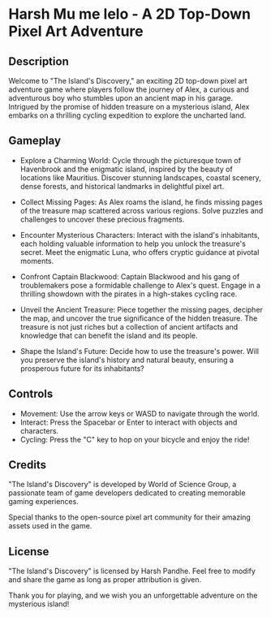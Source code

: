# Harsh Mu me lelo - A 2D Top-Down Pixel Art Adventure

## Description

Welcome to "The Island's Discovery," an exciting 2D top-down pixel art adventure game where players follow the journey of Alex, a curious and adventurous boy who stumbles upon an ancient map in his garage. Intrigued by the promise of hidden treasure on a mysterious island, Alex embarks on a thrilling cycling expedition to explore the uncharted land.

## Gameplay

- Explore a Charming World: Cycle through the picturesque town of Havenbrook and the enigmatic island, inspired by the beauty of locations like Mauritius. Discover stunning landscapes, coastal scenery, dense forests, and historical landmarks in delightful pixel art.

- Collect Missing Pages: As Alex roams the island, he finds missing pages of the treasure map scattered across various regions. Solve puzzles and challenges to uncover these precious fragments.

- Encounter Mysterious Characters: Interact with the island's inhabitants, each holding valuable information to help you unlock the treasure's secret. Meet the enigmatic Luna, who offers cryptic guidance at pivotal moments.

- Confront Captain Blackwood: Captain Blackwood and his gang of troublemakers pose a formidable challenge to Alex's quest. Engage in a thrilling showdown with the pirates in a high-stakes cycling race.

- Unveil the Ancient Treasure: Piece together the missing pages, decipher the map, and uncover the true significance of the hidden treasure. The treasure is not just riches but a collection of ancient artifacts and knowledge that can benefit the island and its people.

- Shape the Island's Future: Decide how to use the treasure's power. Will you preserve the island's history and natural beauty, ensuring a prosperous future for its inhabitants?

## Controls

- Movement: Use the arrow keys or WASD to navigate through the world.
- Interact: Press the Spacebar or Enter to interact with objects and characters.
- Cycling: Press the "C" key to hop on your bicycle and enjoy the ride!

## Credits

"The Island's Discovery" is developed by World of Science Group, a passionate team of game developers dedicated to creating memorable gaming experiences.

Special thanks to the open-source pixel art community for their amazing assets used in the game.

## License

"The Island's Discovery" is licensed by Harsh Pandhe. Feel free to modify and share the game as long as proper attribution is given.

Thank you for playing, and we wish you an unforgettable adventure on the mysterious island!
